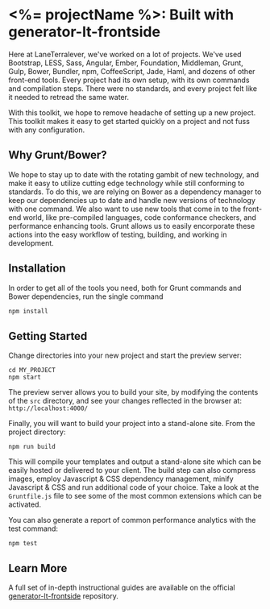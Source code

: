 # <%= projectName %>: Built with generator-lt-frontside

Here at LaneTerralever, we've worked on a lot of projects. We've used Bootstrap, LESS, Sass, Angular, Ember, Foundation, Middleman, Grunt, Gulp, Bower, Bundler, npm, CoffeeScript, Jade, Haml, and dozens of other front-end tools. Every project had its own setup, with its own commands and compilation steps. There were no standards, and every project felt like it needed to retread the same water.

With this toolkit, we hope to remove headache of setting up a new project. This toolkit makes it easy to get started quickly on a project and not fuss with any configuration.

## Why Grunt/Bower?

We hope to stay up to date with the rotating gambit of new technology, and make it easy to utilize cutting edge technology while still conforming to standards. To do this, we are relying on Bower as a dependency manager to keep our dependencies up to date and handle new versions of technology with one command. We also want to use new tools that come in to the front-end world, like pre-compiled languages, code conformance checkers, and performance enhancing tools. Grunt allows us to easily encorporate these actions into the easy workflow of testing, building, and working in development.

## Installation

In order to get all of the tools you need, both for Grunt commands and Bower dependencies, run the single command

```bash
npm install
```

## Getting Started

Change directories into your new project and start the preview server:

```
cd MY_PROJECT
npm start
```

The preview server allows you to build your site, by modifying the contents of the `src` directory, and see your changes reflected in the browser at: `http://localhost:4000/`

Finally, you will want to build your project into a stand-alone site. From the project directory:

```
npm run build
```

This will compile your templates and output a stand-alone site which can be easily hosted or delivered to your client. The build step can also compress images, employ Javascript & CSS dependency management, minify Javascript & CSS and run additional code of your choice. Take a look at the `Gruntfile.js` file to see some of the most common extensions which can be activated.

You can also generate a report of common performance analytics with the test command:

```
npm test
```

## Learn More

A full set of in-depth instructional guides are available on the official [generator-lt-frontside](https://github.com/jrpruit1/generator-lt-frontside) repository.

